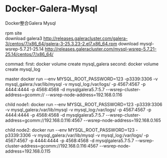 # Docker-Galera-Mysql
Docker整合Galera Mysql

rpm site   
download galera3
http://releases.galeracluster.com/galera-3/centos/7/x86_64/galera-3-25.3.23-2.el7.x86_64.rpm
download mysql-wsrep-5.7.21-25.14
http://releases.galeracluster.com/mysql-wsrep-5.7.21-25.14/centos/7/x86_64/

commad:
first: docker volume create mysql_galera
second: docker volume create mysql_log

master
docker run --env MYSQL_ROOT_PASSWORD=123 -p3339:3306 -v mysql_galera:/var/lib/mysql -v mysql_log:/var/logs/  -p 4567:4567 -p 4444:4444 -p 4568:4568 -d mysqlgalera5.7:5.7 --wsrep-cluster-address=gcomm:// --wsrep-node-address=192.168.0.116

child node1:
docker run --env MYSQL_ROOT_PASSWORD=123 -p3339:3306   -v mysql_galera:/var/lib/mysql -v mysql_log:/var/logs/  -p 4567:4567 -p 4444:4444 -p 4568:4568  -d mysqlgalera5.7:5.7 --wsrep-cluster-address=gcomm://192.168.0.116:4567 --wsrep-node-address=192.168.0.165

child node2:
docker run --env MYSQL_ROOT_PASSWORD=123 -p3339:3306   -v mysql_galera:/var/lib/mysql -v mysql_log:/var/logs/  -p 4567:4567 -p 4444:4444 -p 4568:4568  -d mysqlgalera5.7:5.7 --wsrep-cluster-address=gcomm://192.168.0.116:4567 --wsrep-node-address=192.168.0.115
